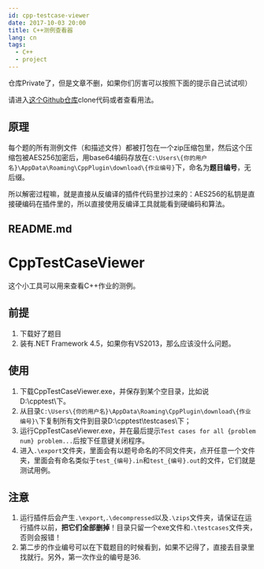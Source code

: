 ```yaml
---
id: cpp-testcase-viewer
date: 2017-10-03 20:00
title: C++测例查看器
lang: cn
tags:
  - C++
  - project
---
```


仓库Private了，但是文章不删，如果你们厉害可以按照下面的提示自己试试呗）

请进入[这个Github仓库](https://github.com/ddadaal/CppTestCaseViewer)clone代码或者查看用法。

## 原理

每个题的所有测例文件（和描述文件）都被打包在一个zip压缩包里，然后这个压缩包被AES256加密后，用base64编码存放在`C:\Users\{你的用户名}\AppData\Roaming\CppPlugin\download\{作业编号}`下，命名为**题目编号**，无后缀。

所以解密过程嘛，就是直接从反编译的插件代码里抄过来的：AES256的私钥是直接硬编码在插件里的，所以直接使用反编译工具就能看到硬编码和算法。

## README.md

# CppTestCaseViewer

这个小工具可以用来查看C++作业的测例。

## 前提
1. 下载好了题目
2. 装有.NET Framework 4.5，如果你有VS2013，那么应该没什么问题。

## 使用
1. 下载CppTestCaseViewer.exe，并保存到某个空目录，比如说D:\cpptest\下。
2. 从目录`C:\Users\{你的用户名}\AppData\Roaming\CppPlugin\download\{作业编号}\`下复制所有文件到目录D:\cpptest\testcases\下；
3. 运行CppTestCaseViewer.exe，并在最后提示`Test cases for all {problem num} problem...`后按下任意键关闭程序。
5. 进入`.\export`文件夹，里面会有以题号命名的不同文件夹，点开任意一个文件夹，里面会有命名类似于`test_{编号}.in`和`test_{编号}.out`的文件，它们就是测试用例。

## 注意
1. 运行插件后会产生`.\export`,`.\decompressed`以及`.\zips`文件夹，请保证在运行插件以前，**把它们全部删掉**！目录只留一个exe文件和`.\testcases`文件夹，否则会报错！
2. 第二步的作业编号可以在下载题目的时候看到，如果不记得了，直接去目录里找就行。另外，第一次作业的编号是36.
